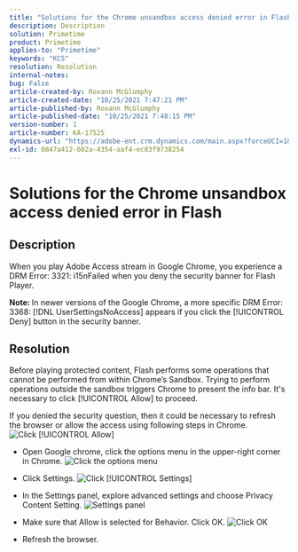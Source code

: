 ```yaml
---
title: "Solutions for the Chrome unsandbox access denied error in Flash"
description: Description
solution: Primetime
product: Primetime
applies-to: "Primetime"
keywords: "KCS"
resolution: Resolution
internal-notes: 
bug: False
article-created-by: Roxann McGlumphy
article-created-date: "10/25/2021 7:47:21 PM"
article-published-by: Roxann McGlumphy
article-published-date: "10/25/2021 7:48:15 PM"
version-number: 1
article-number: KA-17525
dynamics-url: "https://adobe-ent.crm.dynamics.com/main.aspx?forceUCI=1&pagetype=entityrecord&etn=knowledgearticle&id=6a57365a-cc35-ec11-b6e6-000d3a3485ea"
exl-id: 0847a412-602a-4354-aaf4-ec83f9738254
---
```

# Solutions for the Chrome unsandbox access denied error in Flash

## Description


When you play Adobe Access stream in Google Chrome, you experience a DRM Error: 3321: i15nFailed when you deny the security banner for Flash Player.

<b>Note: </b>In newer versions of the Google Chrome, a more specific DRM Error: 3368: [!DNL UserSettingsNoAccess] appears if you click the [!UICONTROL Deny] button in the security banner.


## Resolution


Before playing protected content, Flash performs some operations that cannot be performed from within Chrome’s Sandbox. Trying to perform operations outside the sandbox triggers Chrome to present the info bar. It's necessary to click [!UICONTROL Allow] to proceed.

If you denied the security question, then it could be necessary to refresh the browser or allow the access using following steps in Chrome.
![Click [!UICONTROL Allow]](https://helpx.adobe.com/content/dam/help/en/adobe-access/kb/error-3321/jcr%3acontent/main-pars/image/chrome_infobar.png "Click [!UICONTROL Allow]")
- Open Google chrome, click the options menu in the upper-right corner in Chrome.
   ![Click the options menu](https://helpx.adobe.com/content/dam/help/en/adobe-access/kb/error-3321/jcr%3acontent/main-pars/procedure/proc_par/step_0/step_par/image/setting_menu.png "Click the options menu")


- Click Settings.
   ![Click [!UICONTROL Settings]](https://helpx.adobe.com/content/dam/help/en/adobe-access/kb/error-3321/jcr%3acontent/main-pars/procedure/proc_par/step_1/step_par/image/3.jpg "Click [!UICONTROL Settings]")


- In the Settings panel, explore advanced settings and choose Privacy  Content Setting.
   ![Settings panel](https://helpx.adobe.com/content/dam/help/en/adobe-access/kb/error-3321/jcr%3acontent/main-pars/procedure/proc_par/step_2/step_par/image/5.jpg "Settings panel")


- Make sure that Allow is selected for Behavior. Click OK.
   ![Click OK](https://helpx.adobe.com/content/dam/help/en/adobe-access/kb/error-3321/jcr%3acontent/main-pars/procedure/proc_par/step_3/step_par/image/unsandbox_settings.png "Click OK")


- Refresh the browser.





<br><br>
